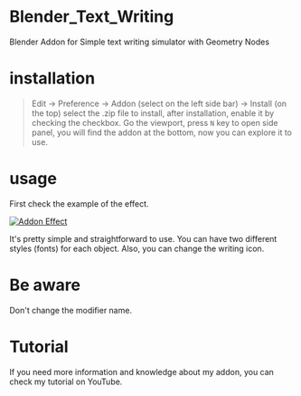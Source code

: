 # Blender_Text_Writing
Blender Addon for Simple text writing simulator with Geometry Nodes

# installation
> Edit -> Preference -> Addon (select on the left side bar) -> Install (on the top)
select the .zip file to install, after installation, enable it by checking the checkbox.
Go the viewport, press `N` key to open side panel, you will find the addon at the bottom, now you can explore it to use.

# usage
First check the example of the effect. 

[![Addon Effect](http://img.youtube.com/vi/jEz0FAp4ui0/0.jpg)](https://www.youtube.com/watch?v=jEz0FAp4ui0)

It's pretty simple and straightforward to use. You can have two different styles (fonts) for each object. Also, you can change the writing icon.
   
# Be aware

Don't change the modifier name.

# Tutorial
If you need more information and knowledge about my addon, you can check my tutorial on YouTube.
